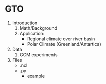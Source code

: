 # GTO
1. Introduction
    1. Math/Background
    2. Application:
        - Regional climate over river basin
        - Polar Climate (Greenland/Antartica)
2. Data
    1. GCM experiments
3. Files
    * .ncl
    * .py
        * example

